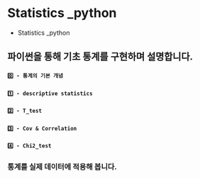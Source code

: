 # Statistics _python

- Statistics _python

## 파이썬을 통해 기초 통계를 구현하며 설명합니다. 


#### ```0️⃣ - 통계의 기본 개념```

#### ```1️⃣ - descriptive statistics```

#### ```2️⃣ - T_test```

#### ```3️⃣ - Cov & Correlation```

#### ```4️⃣ - Chi2_test```

### 통계를 실제 데이터에 적용해 봅니다.
